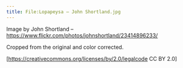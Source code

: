```yaml
---
title: File:Lopapeysa – John Shortland.jpg
---
```


Image by John Shortland – https://www.flickr.com/photos/johnshortland/23414896233/

Cropped from the original and color corrected.

[https://creativecommons.org/licenses/by/2.0/legalcode CC BY 2.0]